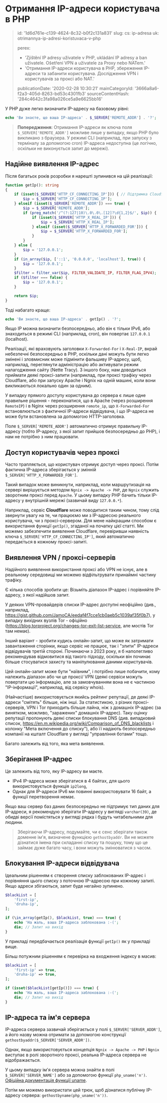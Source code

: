 Отримання IP-адреси користувача в PHP
=====================================

> id: '1d6d761e-c139-4624-8c32-b0f2c131a831'
> slug:
> 	cs: ip-adresa
> 	uk: otrimannya-ip-adresi-koristuvaca-v-php
> 
> perex:
> 	- 'Zjištění IP adresy uživatele v PHP, ukládání IP adresy a ban uživatele. Ošetření VPN a uživatele za Proxy nebo NATem.'
> 	- 'Отримання IP-адреси користувача в PHP, збереження IP-адреси та забанити користувача. Дослідження VPN і користувачів за проксі або NAT.'
> 
> publicationDate: '2020-02-28 10:30:21'
> mainCategoryId: '3666a8a6-f2a3-405d-8263-bd53c4301fb3'
> sourceContentHash: '284c4642c3fa98a026ce5a9e6625bb16'

У PHP дуже легко визначити IP-адресу на базовому рівні:

```php
echo 'Ви знаєте, що ваша IP-адреса' . $_SERVER['REMOTE_ADDR'] . '?';
```

> **Попередження:** Отримання IP-адреси як ключа поля `$_SERVER['REMOTE_ADDR']` можливе лише у випадку, якщо PHP було викликано з браузера. У режимі CLI (наприклад, при запуску з терміналу за допомогою cron) IP-адреса недоступна (це логічно, оскільки не виконується запит до мережі).

Надійне виявлення IP-адрес
-----------------------------

Після багатьох років розробки я нарешті зупинився на цій реалізації:

```php
function getIp(): string
{
    if (isset($_SERVER['HTTP_CF_CONNECTING_IP'])) { // Підтримка Cloudflare
        $ip = $_SERVER['HTTP_CF_CONNECTING_IP'];
    } elseif (isset($_SERVER['REMOTE_ADDR']) === true) {
        $ip = $_SERVER['REMOTE_ADDR'];
        if (preg_match('/^(?:127|10)\.0\.0\.[12]?\d{1,2}$/', $ip)) {
            if (isset($_SERVER['HTTP_X_REAL_IP'])) {
                $ip = $_SERVER['HTTP_X_REAL_IP'];
            } elseif (isset($_SERVER['HTTP_X_FORWARDED_FOR'])) {
                $ip = $_SERVER['HTTP_X_FORWARDED_FOR'];
            }
        }
    } else {
        $ip = '127.0.0.1';
    }
    if (in_array($ip, ['::1', '0.0.0.0', 'localhost'], true)) {
        $ip = '127.0.0.1';
    }
    $filter = filter_var($ip, FILTER_VALIDATE_IP, FILTER_FLAG_IPV4);
    if ($filter === false) {
        $ip = '127.0.0.1';
    }

    return $ip;
}
```

Тоді набагато краще:

```php
echo 'Ви знаєте, що ваша IP-адреса' . getIp() . '?';
```

Якщо IP можна визначити безпосередньо, або він є тільки IPv6, або знаходиться в режимі CLI (наприклад, cron), він повертає `127.0.0.1` (localhost).

Реалізації, які враховують заголовки `X-Forwarded-For` і `X-Real-IP`, вкрай небезпечні безпосередньо в PHP, оскільки дані можуть бути легко змінені і зловмисник може підмінити фальшиву IP-адресу, щоб, наприклад, переглянути адміністрацію або активувати режим налагодження сайту (Nette Tracy). З іншого боку, нам доводиться приймати деякі проксі-запити (наприклад, при проксі трафіку через Cloudflare, або при запуску Apache і Ngnix на одній машині, коли вони викликаються локально один за одним).

У випадку прямого доступу користувача до сервера є лише одне правильне рішення - переконатися, що в Apache (через розширення `RemoteIP`) і в Nginx через розширення `remote_ip`, що `X-Forwarded-For` встановлюється з фактичної IP-адреси відвідувача, і що IP-адреса не може бути встановлена за допомогою HTTP-заголовка.

Поле `$_SERVER['REMOTE_ADDR']` автоматично отримує правильну IP-адресу (тобто IP-адресу, з якої запит прийшов безпосередньо до PHP), і нам не потрібно з ним працювати.

Доступ користувачів через проксі
----------------------------

Часто трапляється, що користувач отримує доступ через проксі. Потім фактична IP-адреса зберігається у змінній `$_SERVER['HTTP_X_FORWARDED_FOR']`.

Такий випадок може виникнути, наприклад, коли маршрутизація на сервері вирішується методом `Ngnix -> Apache -> PHP`, де `Ngnix` служить зворотним проксі перед `Apache`. У цьому випадку PHP бачить тільки IP-адресу у внутрішній мережі (зазвичай виду `127.0.0.*`).

Наприклад, сервіс **Cloudflare** може поводитися таким чином, тому слід звернути увагу на те, чи працюємо ми з IP-адресою реального користувача, чи з проксі-сервером. Для мене найкращим способом є використання функції `getIp()`, згаданої на початку цієї статті. Ми можемо забезпечити виявлення Cloudflare, перевіривши наявність ключа `$_SERVER['HTTP_CF_CONNECTING_IP']`, який автоматично передається в кожному проксі-запиті.

Виявлення VPN / проксі-серверів
-------------------

Надійного виявлення використання проксі або VPN не існує, але в реальному середовищі ми можемо відфільтрувати принаймні частину трафіку.

Є кілька способів зробити це: Візьміть діапазон IP-адрес і порівняйте IP-адресу, з якої надійшов запит.

У деяких VPN-провайдерів списки IP-адрес доступні неофіційно (див., наприклад, https://gist.github.com/JamoCA/eedaf4f7cce1cb0aeb5c1039af35f0b7), у випадку вихідних вузлів Tor - офіційно (https://blog.torproject.org/changes-tor-exit-list-service, але мостів Tor там немає).

Інший варіант - зробити кудись онлайн-запит, що може як затримати завантаження сторінки, якщо сервіс не працює, так і "злити" IP-адреси відвідувачів третій стороні. Починаючи з 2023 року, я б наполегливо рекомендував відмовитися від такого підходу, оскільки він починає більше стосуватися захисту та маніпулювання даними користувачів.

Цей онлайн-запит може бути "наївним", і потрібно лише побачити, кому належить діапазон або чи це проксі/ VPN (деякі сервіси можуть повертати цю інформацію, але за замовчуванням вона не є частиною "IP-інформації", наприклад, від сервісу whois).

(Найчастіше) використовується якийсь рейтинг репутації, де деякі IP-адреси "смітять" більше, ніж інші. За статистикою, з різних проксі-серверів, VPN і Tor приходить більше лайна, ніж з домашніх IP-адрес (за винятком, можливо, "заражених" домашніх IP-адрес). Таку оцінку репутації пропонують деякі списки блокування DNS (див. випадковий список, https://en.m.wikipedia.org/wiki/Comparison_of_DNS_blacklists і колонку "Мета включення до списку"), або її надають безпосередньо компанії на кшталт Cloudflare у вигляді "управління ботами" тощо.

Багато залежить від того, яка мета виявлення.

Зберігання IP-адрес
------------------

Це залежить від того, яку IP-адресу ви маєте.

- IPv4 IP-адреса може зберігатися в 4 байтах, для цього використовується функція `ip2long`,
- Однак для IP-адреси IPv6 ми повинні використовувати 16 байт, а функції перетворення немає.

Якщо ваш сервер баз даних безпосередньо не підтримує тип даних для IP-адреси, я рекомендую зберігати IP-адресу у вигляді `varchar(39)`, де обидві версії помістяться у вигляді рядка і будуть читабельними для людини.

> Зберігаючи IP-адресу, подумайте, чи є сенс зберігати також доменне ім'я, визначене функцією `gethostbyaddr`. Ви не можете дізнатися імена при складанні списку та пошуку, тому що це займає дуже багато часу, і вони можуть змінюватися з часом.

Блокування IP-адреси відвідувача
-----------------------------

Ідеальним рішенням є створення списку заблокованих IP-адрес і порівняння цього списку з поточною IP-адресою при кожному запиті. Якщо адреси збігаються, запит буде негайно зупинено.

```php
$blackList = [
    'first-ip',
    'druha-ip',
];

if (\in_array(getIp(), $blackList, true) === true) {
    echo 'На жаль, ваша IP-адреса заблокована :-(';
    die; // Запит на вихід
}
```

У прикладі передбачається реалізація функції `getIp()` як у прикладі вище.

Більш потужним рішенням є перевірка на входження індексу в масив:

```php
$blackList = [
    'first-ip' => true,
    'druha-ip' => true,
];

if (isset($blackList[getIp()]) === true) {
    echo 'На жаль, ваша IP-адреса заблокована :-(';
    die; // Запит на вихід
}
```

IP-адреса та ім'я сервера
---------------------------------

IP-адреса сервера зазвичай зберігається у полі `$_SERVER['SERVER_ADDR']`, а його назву можна отримати за допомогою конструкції `gethostbyaddr($_SERVER['SERVER_ADDR'])`.

Однак, якщо використовується концепція `Ngnix -> Apache -> PHP` і `Ngnix` виступає в ролі зворотного проксі, реальна IP-адреса сервера не відображається.

У цьому випадку ім'я сервера можна знайти в полі `$_SERVER['SERVER_NAME']` або за допомогою функції `php_uname('n')`. [Офіційна документація функції uname](https://www.php.net/manual/en/function.php-uname.php).

Потім ми можемо використати цей трюк, щоб дізнатися публічну IP-адресу сервера: `gethostbyname(php_uname('n'))`.
